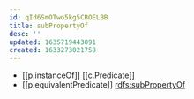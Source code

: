 ```yaml
---
id: qId6SmOTwo5kg5CBOELBB
title: subPropertyOf
desc: ''
updated: 1635719443091
created: 1633273021758
---
```


- [[p.instanceOf]] [[c.Predicate]]
- [[p.equivalentPredicate]] [rdfs:subPropertyOf](http://www.w3.org/2000/01/rdf-schema#subPropertyOf)
